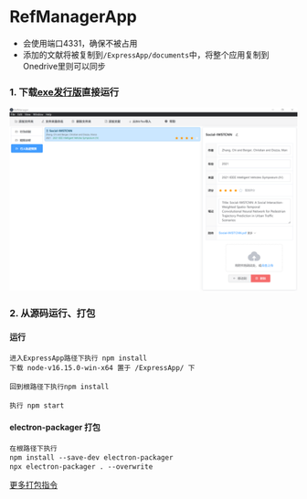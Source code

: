# RefManagerApp

- 会使用端口4331，确保不被占用
- 添加的文献将被复制到`/ExpressApp/documents`中，将整个应用复制到Onedrive里则可以同步

### 1. 下载[exe发行版](https://github.com/guojj33/RefManagerApp/releases)直接运行

![](./assets/front-end.png)

### 2. 从源码运行、打包

  #### 运行

  ```
  进入ExpressApp路径下执行 npm install
  下载 node-v16.15.0-win-x64 置于 /ExpressApp/ 下

  回到根路径下执行npm install

  执行 npm start
  ```

  #### electron-packager 打包

  ```
  在根路径下执行
  npm install --save-dev electron-packager
  npx electron-packager . --overwrite
  ```
  [更多打包指令](https://github.com/electron/electron-packager/blob/main/usage.txt)
